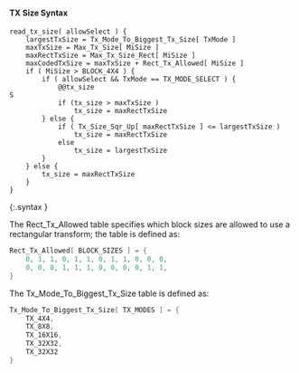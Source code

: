 #### TX Size Syntax

~~~~~
read_tx_size( allowSelect ) {
    largestTxSize = Tx_Mode_To_Biggest_Tx_Size[ TxMode ]
    maxTxSize = Max_Tx_Size[ MiSize ]
    maxRectTxSize = Max_Tx_Size_Rect[ MiSize ]
    maxCodedTxSize = maxTxSize + Rect_Tx_Allowed[ MiSize ]
    if ( MiSize > BLOCK_4X4 ) {
        if ( allowSelect && TxMode == TX_MODE_SELECT ) {
            @@tx_size                                                          S
            if (tx_size > maxTxSize )
                tx_size = maxRectTxSize
        } else {
            if ( Tx_Size_Sqr_Up[ maxRectTxSize ] <= largestTxSize )
                tx_size = maxRectTxSize
            else
                tx_size = largestTxSize
        }
    } else {
        tx_size = maxRectTxSize
    }
}
~~~~~
{:.syntax }

The Rect_Tx_Allowed table specifies which block sizes are allowed
to use a rectangular transform; the table is defined as:

~~~~~ c
Rect_Tx_Allowed[ BLOCK_SIZES ] = {
    0, 1, 1, 0, 1, 1, 0, 1, 1, 0, 0, 0,
    0, 0, 0, 1, 1, 1, 0, 0, 0, 0, 1, 1,
}
~~~~~

The Tx_Mode_To_Biggest_Tx_Size table is defined as:

~~~~~ c
Tx_Mode_To_Biggest_Tx_Size[ TX_MODES ] = {
    TX_4X4,
    TX_8X8,
    TX_16X16,
    TX_32X32,
    TX_32X32
}
~~~~~
